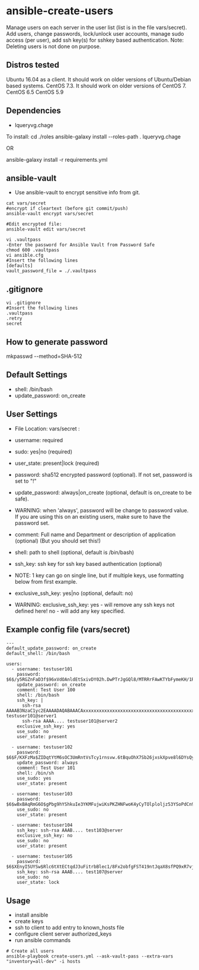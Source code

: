 # ansible-create-users

Manage users on each server in the user list (list is in the file vars/secret).
Add users, change passwords, lock/unlock user accounts, manage sudo access (per user), add ssh key(s) for sshkey based authentication.
Note: Deleting users is not done on purpose.

Distros tested
------------

Ubuntu 16.04 as a client. It should work on older versions of Ubuntu/Debian based systems.
CentOS 7.3. It should work on older versions of CentOS 7.
CentOS 6.5
CentOS 5.9


Dependencies
------------

- lqueryvg.chage

To install:
cd ./roles
ansible-galaxy install --roles-path . lqueryvg.chage

OR

ansible-galaxy install -r requirements.yml

ansible-vault
------------

- Use ansible-vault to encrypt sensitive info from git.
```
cat vars/secret
#encrypt if cleartext (before git commit/push)
ansible-vault encrypt vars/secret

#Edit encrypted file:
ansible-vault edit vars/secret

vi .vaultpass
-Enter the password for Ansible Vault from Password Safe
chmod 600 .vaultpass
vi ansible.cfg
#Insert the following lines
[defaults]
vault_password_file = ./.vaultpass
```

.gitignore
------------

```
vi .gitignore
#Insert the following lines
.vaultpass
.retry
secret
```

How to generate password
------------

mkpasswd --method=SHA-512


Default Settings
------------

- shell: /bin/bash
- update_password: on_create

User Settings
------------

- File Location: vars/secret :

- username: required
- sudo: yes|no (required)
- user_state: present|lock (required)
- password: sha512 encrypted password (optional). If not set, password is set to "!"
- update_password: always|on_create (optional, default is on_create to be safe).
- WARNING: when 'always', password will be change to password value.
  If you are using this on an existing users, make sure to have the password set.
- comment: Full name and Department or description of application (optional) (But you should set this!)
- shell: path to shell (optional, default is /bin/bash)
- ssh_key: ssh key for ssh key based authentication (optional)
- NOTE: 1 key can go on single line, but if multiple keys, use formatting below from first example.
- exclusive_ssh_key: yes|no (optional, default: no)
- WARNING: exclusive_ssh_key: yes - will remove any ssh keys not defined here! no - will add any key specified.


Example config file (vars/secret)
------------

```
---
default_update_password: on_create
default_shell: /bin/bash

users:
  - username: testuser101
    password: $6$/y5RGZnFaD3f$96xVdOAnldEtSxivDY02h.DwPTrJgGQl8/MTRRrFAwKTYbFymeKH/1Rxd3k.RQfpgebM6amLK3xAaycybdc.60
    update_password: on_create
    comment: Test User 100
    shell: /bin/bash
    ssh_key: |
      ssh-rsa AAAAB3NzaC1yc2EAAAADAQABAAACAxxxxxxxxxxxxxxxxxxxxxxxxxxxxxxxxxxxxxxxxxxxxxxxxxxxxxxxxxxxxxxxxxxxxxxxxxxxxxxxxxxxxxx8crAHG/a9QBD4zO0ZHIjdRXy+ySKviXVCMIJ3/NMIAAzDyIsPKToUJmIApHHHF1/hBllqzBSkPEMwgFbXjyqTeVPHF8V0iq41n0kgbulJG testuser101@server1
      ssh-rsa AAAA.... testuser101@server2
    exclusive_ssh_key: yes
    use_sudo: no
    user_state: present

  - username: testuser102
    password: $6$F/KXFzMa$ZIDqtYtM6sOC3UmRntVsTcy1rnsvw.6tBquOhX7Sb26jxskXpve8l6DYsQyI1FT8N5I5cL0YkzW7bLbSCMtUw1
    update_password: always
    comment: Test User 101
    shell: /bin/sh
    use_sudo: yes
    user_state: present

  - username: testuser103
    password: $6$wBxBAqRmG6O$gPbg9hYShkuIe3YKMFujwiKsPKZHNFwoK4yCyTOlploljz53YSoPdCn9P5k8Qm0z062Q.8hvJ6DnnQQjwtrnS0
    use_sudo: no
    user_state: present

  - username: testuser104
    ssh_key: ssh-rsa AAAB.... test103@server
    exclusive_ssh_key: no
    use_sudo: no
    user_state: present

  - username: testuser105
    password: $6$XEnyI5UYSw$Rlc6tXtECtqdJ3uFitrbBlec1/8Fx2obfgFST419ntJqaX8sfPQ9xR7vj7dGhQsfX8zcSX3tumzR7/vwlIH6p/
    ssh_key: ssh-rsa AAAB.... test107@server
    use_sudo: no
    user_state: lock
```


Usage
------------

- install ansible
- create keys
- ssh to client to add entry to known_hosts file
- configure client server authorized_keys
- run ansible commands

```
# Create all users
ansible-playbook create-users.yml --ask-vault-pass --extra-vars "inventory=all-dev" -i hosts
```


